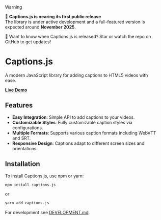 > [!WARNING]
> 🚧 **Captions.js is nearing its first public release**  
> The library is under active development and a full-featured version is expected around **November 2025**.

💌 Want to know when Captions.js is released?
Star or watch the repo on GitHub to get updates!

# Captions.js

A modern JavaScript library for adding captions to HTML5 videos with ease.

[**Live Demo**](https://maskin25.github.io/captions.js/)

<!-- [![Storybook](https://raw.githubusercontent.com/storybookjs/brand/refs/heads/main/badge/badge-storybook.svg)](https://main--68e681805917843931c33a87.chromatic.com/) -->

## Features

- **Easy Integration**: Simple API to add captions to your videos.
- **Customizable Styles**: Fully customizable caption styles via configurations.
- **Multiple Formats**: Supports various caption formats including WebVTT and SRT.
- **Responsive Design**: Captions adapt to different screen sizes and orientations.

## Installation

To install Captions.js, use npm or yarn:

```bash
npm install captions.js
```

or

```bash
yarn add captions.js
```

For development see [DEVELOPMENT.md](./DEVELOPMENT.md).
